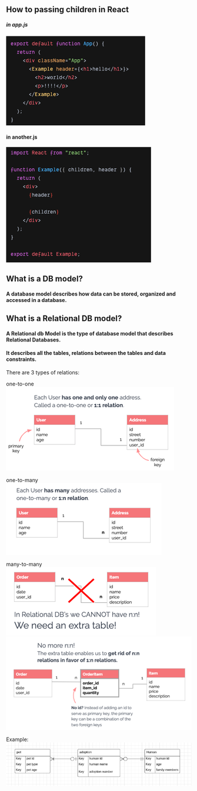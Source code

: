 
## How to passing children in React

##### in app.js
![Image of props and state](https://github.com/miaypc/Notes/blob/master/images/app.png)
#### in another.js
![Image of props and state](https://github.com/miaypc/Notes/blob/master/images/example.png)


## What is a DB model?
#### A database model describes how data can be stored, organized and accessed in a database.

## What is a Relational DB model?
#### A Relational db Model is the type of database model that describes Relational Databases.
#### It describes all the tables, relations between the tables and data constraints.

There are 3 types of relations:

one-to-one
![Image of props and state](https://github.com/miaypc/Notes/blob/master/images/onetoone.png)

one-to-many
![Image of props and state](https://github.com/miaypc/Notes/blob/master/images/onetomany.png)

many-to-many
![Image of props and state](https://github.com/miaypc/Notes/blob/master/images/nonton.png)
![Image of props and state](https://github.com/miaypc/Notes/blob/master/images/addonemore.png)


Example:
![Image of props and state](https://github.com/miaypc/Notes/blob/master/images/database.png)

